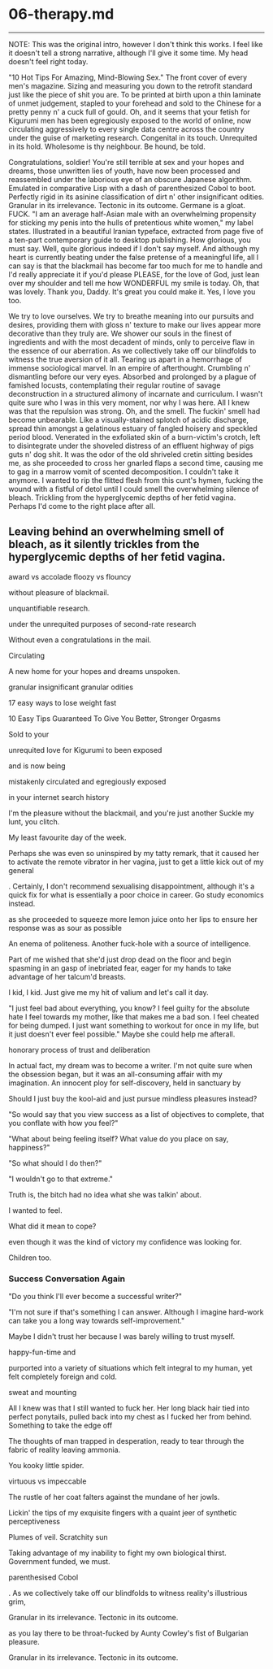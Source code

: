 # 06-therapy.md

---
NOTE: This was the original intro, however I don't think this works. I feel like it doesn't tell a strong narrative, although I'll give it some time. My head doesn't feel right today.

"10 Hot Tips For Amazing, Mind-Blowing Sex." The front cover of every men's magazine. Sizing and measuring you down to the retrofit standard just like the piece of shit you are. To be printed at birth upon a thin laminate of unmet judgement, stapled to your forehead and sold to the Chinese for a pretty penny n' a cuck full of gould. Oh, and it seems that your fetish for Kigurumi men has been egregiously exposed to the world of online, now circulating aggressively to every single data centre across the country under the guise of marketing research. Congenital in its touch. Unrequited in its hold. Wholesome is thy neighbour. Be hound, be told.

Congratulations, soldier! You're still terrible at sex and your hopes and dreams, those unwritten lies of youth, have now been processed and reassembled under the laborious eye of an obscure Japanese algorithm. Emulated in comparative Lisp with a dash of parenthesized Cobol to boot. Perfectly rigid in its asinine classification of dirt n' other insignificant odities. Granular in its irrelevance. Tectonic in its outcome. Germane is a gloat. FUCK. "I am an average half-Asian male with an overwhelming propensity for sticking my penis into the hulls of pretentious white women," my label states. Illustrated in a beautiful Iranian typeface, extracted from page five of a ten-part contemporary guide to desktop publishing. How glorious, you must say. Well, quite glorious indeed if I don't say myself. And although my heart is currently beating under the false pretense of a meaningful life, all I can say is that the blackmail has become far too much for me to handle and I'd really appreciate it if you'd please PLEASE, for the love of God, just lean over my shoulder and tell me how WONDERFUL my smile is today. Oh, that was lovely. Thank you, Daddy. It's great you could make it. Yes, I love you too.

We try to love ourselves. We try to breathe meaning into our pursuits and desires, providing them with gloss n' texture to make our lives appear more decorative than they truly are. We shower our souls in the finest of ingredients and with the most decadent of minds, only to perceive flaw in the essence of our aberration. As we collectively take off our blindfolds to witness the true aversion of it all. Tearing us apart in a hemorrhage of immense sociological marvel. In an empire of afterthought. Crumbling n' dismantling before our very eyes. Absorbed and prolonged by a plague of famished locusts, contemplating their regular routine of savage deconstruction in a structured alimony of incarnate and curriculum. I wasn't quite sure who I was in this very moment, nor why I was here. All I knew was that the repulsion was strong. Oh, and the smell. The fuckin' smell had become unbearable. Like a visually-stained splotch of acidic discharge, spread thin amongst a gelatinous estuary of fangled hoisery and speckled period blood. Venerated in the exfoliated skin of a burn-victim's crotch, left to disintegrate under the shoveled distress of an effluent highway of pigs guts n' dog shit. It was the odor of the old shriveled cretin sitting besides me, as she proceeded to cross her gnarled flaps a second time, causing me to gag in a marrow vomit of scented decomposition. I couldn't take it anymore. I wanted to rip the flitted flesh from this cunt's hymen, fucking the wound with a fistful of detol until I could smell the overwhelming silence of bleach. Trickling from the hyperglycemic depths of her fetid vagina. Perhaps I'd come to the right place after all.

Leaving behind an overwhelming smell of bleach, as it silently trickles from the hyperglycemic depths of her fetid vagina.
----

award vs accolade
floozy vs flouncy

without pleasure of blackmail.

unquantifiable research.

under the unrequited purposes of second-rate research

Without even a congratulations in the mail.

Circulating

A new home for your hopes and dreams unspoken.

granular
insignificant granular odities

17 easy ways to lose weight fast

10 Easy Tips Guaranteed To Give You Better, Stronger Orgasms

Sold to your

 unrequited love for Kigurumi to been exposed

 and is now being

mistakenly circulated and egregiously exposed

in your internet search history

I'm the pleasure without the blackmail, and you're just another  Suckle my lunt, you clitch.

My least favourite day of the week.

 Perhaps she was even so uninspired by my tatty remark, that it caused her to activate the remote vibrator in her vagina, just to get a little kick out of my general

 . Certainly, I don't recommend sexualising disappointment, although it's a quick fix for what is essentially a poor choice in career. Go study economics instead.

 as she proceeded to squeeze more lemon juice onto her lips to ensure her response was as sour as possible


 An enema of politeness. Another fuck-hole with a source of intelligence.


Part of me wished that she'd just drop dead on the floor and begin spasming in an gasp of inebriated fear, eager for my hands to take advantage of her talcum'd breasts.

I kid, I kid. Just give me my hit of valium and let's call it day.

"I just feel bad about everything, you know? I feel guilty for the absolute hate I feel towards my mother, like that makes me a bad son. I feel cheated for being dumped. I just want something to workout for once in my life, but it just doesn't ever feel possible." Maybe she could help me afterall.

honorary process of trust and deliberation

In actual fact, my dream was to become a writer. I'm not quite sure when the obsession began, but it was an all-consuming affair with my imagination. An innocent ploy for self-discovery, held in sanctuary by


Should I just buy the kool-aid and just pursue mindless pleasures instead?



"So would say that you view success as a list of objectives to complete, that you conflate with how you feel?"

"What about being feeling itself? What value do you place on say, happiness?"


"So what should I do then?"

"I wouldn't go to that extreme."


Truth is, the bitch had no idea what she was talkin' about.


I wanted to feel.

What did it mean to cope?




even though it was the kind of victory my confidence was looking for.

Children too.

### Success Conversation Again

"Do you think I'll ever become a successful writer?"

"I'm not sure if that's something I can answer. Although I imagine hard-work can take you a long way towards self-improvement."

Maybe I didn't trust her because I was barely willing to trust myself.

happy-fun-time and


purported into a variety of situations which felt integral to my human, yet felt completely foreign and cold.

 sweat and mounting

All I knew was that I still wanted to fuck her. Her long black hair tied into perfect ponytails, pulled back into my chest as I fucked her from behind. Something to take the edge off

The thoughts of man trapped in desperation, ready to tear through the fabric of reality leaving ammonia.

You kooky little spider.

virtuous vs impeccable



The rustle of her coat falters against the mundane of her jowls.

Lickin' the tips of my exquisite fingers with a quaint jeer of synthetic perceptiveness

Plumes of veil. Scratchity sun

Taking advantage of my inability to fight my own biological thirst. Government funded, we must.

parenthesised Cobol

. As we collectively take off our blindfolds to witness reality's illustrious grim,

Granular in its irrelevance. Tectonic in its outcome.


as you lay there to be throat-fucked by Aunty Cowley's fist of Bulgarian pleasure. 


Granular in its irrelevance. Tectonic in its outcome.